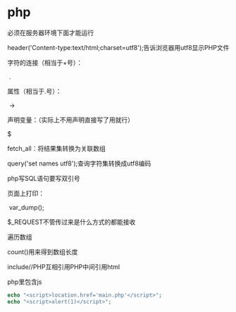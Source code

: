 # php

必须在服务器环境下面才能运行

header('Content-type:text/html;charset=utf8');告诉浏览器用utf8显示PHP文件



字符的连接（相当于+号）：

​	.

属性（相当于.号）：

​	->

声明变量：（实际上不用声明直接写了用就行）

$



fetch_all：将结果集转换为关联数组

query('set names utf8');查询字符集转换成utf8编码



php写SQL语句要写双引号

页面上打印：

​	var_dump();





$_REQUEST不管传过来是什么方式的都能接收





遍历数组

count()用来得到数组长度

include//PHP互相引用PHP中间引用html





php里包含js

```php
echo "<script>location.href='main.php'</script>";
echo "<script>alert(1)</script>";
```

